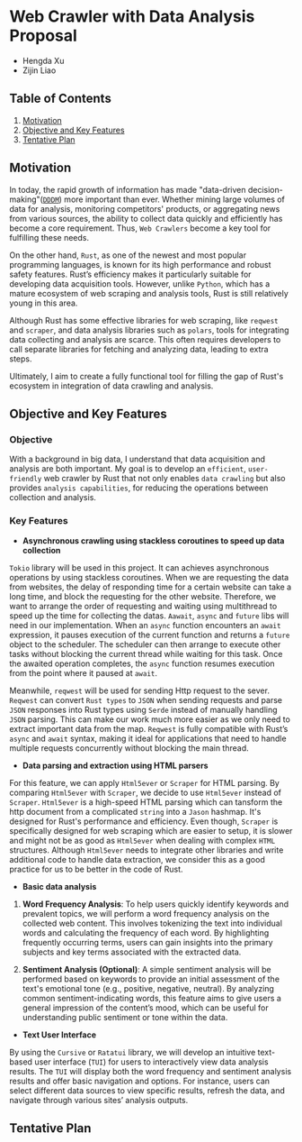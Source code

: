 # **Web Crawler with Data Analysis Proposal**

- Hengda Xu
- Zijin Liao

## **Table of Contents**
1. [Motivation](#motivation)
2. [Objective and Key Features](#objective-and-key-features)
3. [Tentative Plan](#tentative-plan)

## **Motivation**

In today, the rapid growth of information has made "data-driven decision-making"([`DDDM`](https://www.ibm.com/think/topics/data-driven-decision-making)) more important than ever. Whether mining large volumes of data for analysis, monitoring competitors' products, or aggregating news from various sources, the ability to collect data quickly and efficiently has become a core requirement. Thus, `Web Crawlers` become a key tool for fulfilling these needs.

On the other hand, `Rust`, as one of the newest and most popular programming languages, is known for its high performance and robust safety features. Rust’s efficiency makes it particularly suitable for developing data acquisition tools. However, unlike `Python`, which has a mature ecosystem of web scraping and analysis tools, Rust is still relatively young in this area. 

Although Rust has some effective libraries for web scraping, like `reqwest` and `scraper`, and data analysis libraries such as `polars`, tools for integrating data collecting and analysis are scarce. This often requires developers to call separate libraries for fetching and analyzing data, leading to extra steps. 

Ultimately, I aim to create a fully functional tool for filling the gap of Rust's ecosystem in integration of data crawling and analysis.

## **Objective and Key Features**

### **Objective**

With a background in big data, I understand that data acquisition and analysis are both important. My goal is to develop an `efficient`, `user-friendly` web crawler by Rust that not only enables `data crawling` but also provides `analysis capabilities`, for reducing the operations between collection and analysis.

### **Key Features**

- **Asynchronous crawling using stackless coroutines to speed up data collection**

`Tokio` library will be used in this project. It can achieves asynchronous operations by using stackless coroutines. When we are requesting the data from websites, the delay of responding time for a certain website can take a long time, and block the requesting for the other website. Therefore, we want to arrange the order of requesting and waiting using multithread to speed up the time for collecting the datas. `Aawait`, `async` and `future` libs will need in our implementation. When an `async` function encounters an `await` expression, it pauses execution of the current function and returns a `future` object to the scheduler. The scheduler can then arrange to execute other tasks without blocking the current thread while waiting for this task. Once the awaited operation completes, the `async` function resumes execution from the point where it paused at `await`.

Meanwhile, `reqwest` will be used for sending Http request to the sever. `Reqwest` can convert `Rust types` to `JSON` when sending requests and parse `JSON` responses into Rust types using `Serde` instead of manually handling `JSON` parsing. This can make our work much more easier as we only need to extract important data from the map. `Reqwest` is fully compatible with Rust’s `async` and `await` syntax, making it ideal for applications that need to handle multiple requests concurrently without blocking the main thread.


- **Data parsing and extraction using HTML parsers**

For this feature, we can apply `Html5ever` or `Scraper` for HTML parsing. By comparing `Html5ever` with `Scraper`, we decide to use `Html5ever` instead of `Scraper`. `Html5ever` is a high-speed HTML parsing which can tansform the http document from a complicated `string` into a `Jason` hashmap. It's designed for Rust's performance and efficiency. Even though, `Scraper` is specifically designed for web scraping which are easier to setup, it is slower and might not be as good as `Html5ever` when dealing with complex `HTML` structures. Although `Html5ever` needs to integrate other libraries and write additional code to handle data extraction, we consider this as a good practice for us to be better in the code of Rust. 

- **Basic data analysis**

1. **Word Frequency Analysis**: To help users quickly identify keywords and prevalent topics, we will perform a word frequency analysis on the collected web content. This involves tokenizing the text into individual words and calculating the frequency of each word. By highlighting frequently occurring terms, users can gain insights into the primary subjects and key terms associated with the extracted data.

2. **Sentiment Analysis (Optional)**: A simple sentiment analysis will be performed based on keywords to provide an initial assessment of the text's emotional tone (e.g., positive, negative, neutral). By analyzing common sentiment-indicating words, this feature aims to give users a general impression of the content’s mood, which can be useful for understanding public sentiment or tone within the data.

- **Text User Interface**

By using the `Cursive` or `Ratatui` library, we will develop an intuitive text-based user interface (`TUI`) for users to interactively view data analysis results. The `TUI` will display both the word frequency and sentiment analysis results and offer basic navigation and options. For instance, users can select different data sources to view specific results, refresh the data, and navigate through various sites’ analysis outputs.


## Tentative Plan